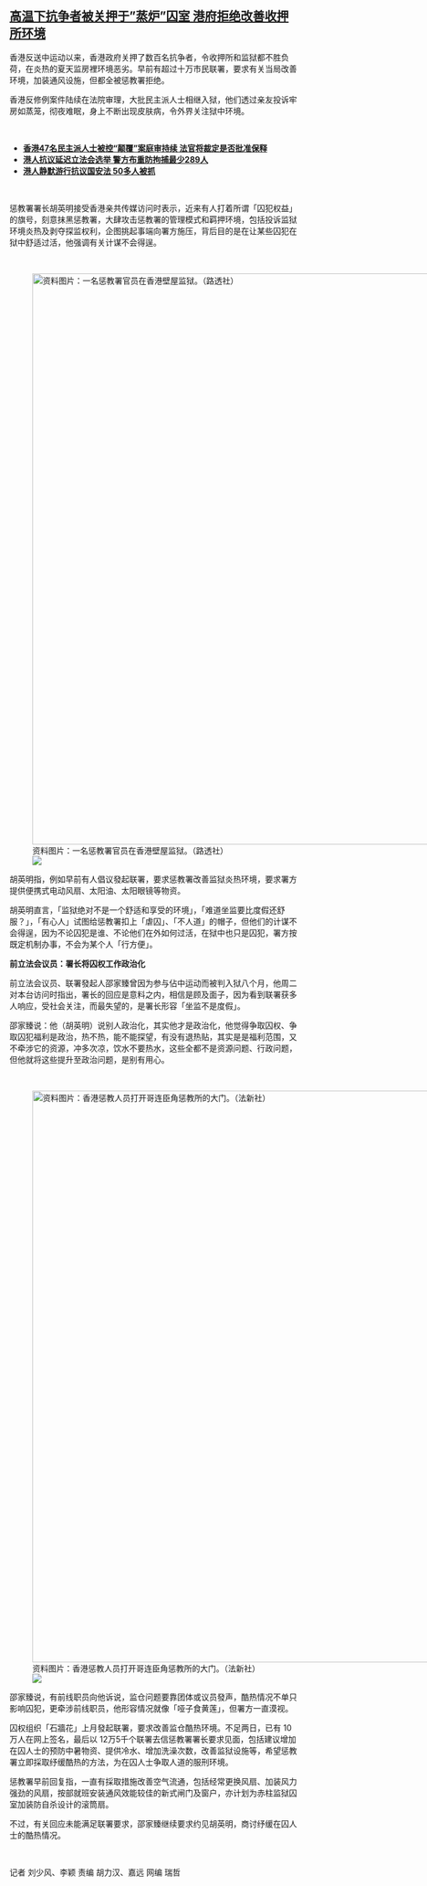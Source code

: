 <!--1623163081000-->
[高温下抗争者被关押于”蒸炉”囚室   港府拒绝改善收押所环境](https://www.rfa.org/mandarin/yataibaodao/gangtai/ly-06082021081637.html)
------

<p>香港反送中运动以来，香港政府关押了数百名抗争者，令收押所和监狱都不胜负荷，在炎热的夏天监房裡环境恶劣。早前有超过十万市民联署，要求有关当局改善环境，加装通风设施，但都全被惩教署拒绝。</p><p>香港反修例案件陆续在法院审理，大批民主派人士相继入狱，他们透过亲友投诉牢房如蒸笼，彻夜难眠，身上不断出现皮肤病，令外界关注狱中环境。</p><p><br/></p><ul><li><strong><a href="https://www.rfa.org/mandarin/Xinwen/3-03022021083156.html">香港47名民主派人士被控“颠覆”案庭审持续 法官将裁定是否批准保释 </a></strong></li><li><strong><a href="https://www.rfa.org/mandarin/yataibaodao/gangtai/ac-09072020095718.html">港人抗议延迟立法会选举 警方布重防拘捕最少289人 </a></strong></li><li><a href="https://www.rfa.org/mandarin/Xinwen/3-06292020112931.html"><strong>港人静默游行抗议国安法 50多人被抓</strong></a></li></ul><p><br/></p><p>惩教署署长胡英明接受香港亲共传媒访问时表示，近来有人打着所谓「囚犯权益」的旗号，刻意抹黑惩教署，大肆攻击惩教署的管理模式和羁押环境，包括投诉监狱环境炎热及剥夺探监权利，企图挑起事端向署方施压，背后目的是在让某些囚犯在狱中舒适过活，他强调有关计谋不会得逞。</p><p><br/></p><p><figure class="image-richtext image-inline captioned" style="width:1500px;"><img alt="资料图片：一名惩教署官员在香港壁屋监狱。（路透社）" height="1000" src="https://www.rfa.org/mandarin/yataibaodao/gangtai/ly-06082021081637.html/2019-02-14t061701z_919424604_rc1ae41364a0_rtrmadp_3_hongkong-crime.jpg/@@images/7d732d41-b2fa-4c6f-bc9f-cca13f8e55b5.jpeg" title="2019-02-14T061701Z_919424604_RC1AE41364A0_RTRMADP_3_HONGKONG-CRIME.jpg" width="1500"/><figcaption class="image-caption">资料图片：一名惩教署官员在香港壁屋监狱。（路透社）</figcaption><small></small><div id="zoomattribute"><a data-caption="资料图片：一名惩教署官员在香港壁屋监狱。（路透社）" data-fancybox="" href="https://www.rfa.org/mandarin/yataibaodao/gangtai/ly-06082021081637.html/2019-02-14t061701z_919424604_rc1ae41364a0_rtrmadp_3_hongkong-crime.jpg" id="single_image" title="资料图片：一名惩教署官员在香港壁屋监狱。（路透社）"><img src="/++plone++rfa-resources/img/icon-zoom.png"/></a></div></figure></p><p>胡英明指，例如早前有人倡议發起联署，要求惩教署改善监狱炎热环境，要求署方提供便携式电动风扇、太阳油、太阳眼镜等物资。</p><p>胡英明直言，「监狱绝对不是一个舒适和享受的环境」，「难道坐监要比度假还舒服？」，「有心人」试图给惩教署扣上「虐囚」、「不人道」的帽子，但他们的计谋不会得逞，因为不论囚犯是谁、不论他们在外如何过活，在狱中也只是囚犯，署方按既定机制办事，不会为某个人「行方便」。</p><p><strong>前立法会议员：署长将囚权工作政治化</strong></p><p>前立法会议员、联署發起人邵家臻曾因为参与佔中运动而被判入狱八个月，他周二对本台访问时指出，署长的回应是意料之内，相信是顾及面子，因为看到联署获多人响应，受社会关注，而最失望的，是署长形容「坐监不是度假」。</p><p>邵家臻说：他（胡英明）说别人政治化，其实他才是政治化，他觉得争取囚权、争取囚犯福利是政治，热不热，能不能探望，有没有退热贴，其实是是福利范围，又不牵涉它的资源，冲多次凉，饮水不要热水，这些全都不是资源问题、行政问题，但他就将这些提升至政治问题，是别有用心。</p><p><br/></p><p><figure class="image-richtext image-inline captioned" style="width:1500px;"><img alt="资料图片：香港惩教人员打开哥连臣角惩教所的大门。（法新社）" height="1001" src="https://www.rfa.org/mandarin/yataibaodao/gangtai/ly-06082021081637.html/000_ma96f.jpg/@@images/12a836e4-fae6-4a8d-b2aa-846c7618f3d4.jpeg" title="000_MA96F.jpg" width="1500"/><figcaption class="image-caption">资料图片：香港惩教人员打开哥连臣角惩教所的大门。（法新社）</figcaption><small></small><div id="zoomattribute"><a data-caption="资料图片：香港惩教人员打开哥连臣角惩教所的大门。（法新社）" data-fancybox="" href="https://www.rfa.org/mandarin/yataibaodao/gangtai/ly-06082021081637.html/000_ma96f.jpg" id="single_image" title="资料图片：香港惩教人员打开哥连臣角惩教所的大门。（法新社）"><img src="/++plone++rfa-resources/img/icon-zoom.png"/></a></div></figure></p><p>邵家臻说，有前线职员向他诉说，监仓问题要靠团体或议员發声，酷热情况不单只影响囚犯，更牵涉前线职员，他形容情况就像「哑子食黄莲」，但署方一直漠视。</p><p>囚权组织「石牆花」上月發起联署，要求改善监仓酷热环境。不足两日，已有 10 万人在网上签名，最后以 12万5千个联署去信惩教署署长要求见面，包括建议增加在囚人士的预防中暑物资、提供冷水、增加洗澡次数，改善监狱设施等，希望惩教署立即採取纾缓酷热的方法，为在囚人士争取人道的服刑环境。</p><p>惩教署早前回复指，一直有採取措施改善空气流通，包括经常更换风扇、加装风力强劲的风扇，按部就班安装通风效能较佳的新式闸门及窗户，亦计划为赤柱监狱囚室加装防自杀设计的滚筒扇。</p><p>不过，有关回应未能满足联署要求，邵家臻继续要求约见胡英明，商讨纾缓在囚人士的酷热情况。</p><p><br/></p><p>记者 刘少风、李颖 责编 胡力汉、嘉远 网编 瑞哲</p>
